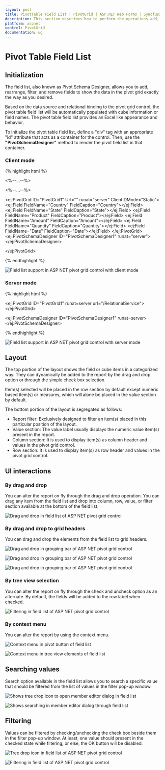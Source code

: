 ```yaml
---
layout: post
title: PivotTable Field List | PivotGrid | ASP.NET Web Forms | Syncfusion
description: This section describes how to perform the operations add, rearrange, filter, and remove fields in pivot table field list of ASP.NET WebForms Pivot grid control.
platform: aspnet
control: PivotGrid
documentation: ug
---
```


# Pivot Table Field List

## Initialization

The field list, also known as Pivot Schema Designer, allows you to add, rearrange, filter, and remove fields to show the data in the pivot grid exactly the way as you desired.

Based on the data source and relational binding to the pivot grid control, the pivot table field list will be automatically populated with cube information or field names. The pivot table field list provides an Excel like appearance and behavior.

To initialize the pivot table field list, define a "div" tag with an appropriate "id" attribute that acts as a container for the control. Then, use the **"PivotSchemaDesigner"** method to render the pivot field list in that container.


### Client mode

{% highlight html %}

<%--...--%>

<head runat="server">
    <style>
        #PivotGrid1 {
            height: 600px;
            width: 50%;
            overflow: auto;
            float:left;
    }
    </style>
</head>

<%--...--%>

<ej:PivotGrid ID="PivotGrid1" Url="" runat="server" ClientIDMode="Static">
    <DataSource>
        <Rows>
            <ej:Field FieldName="Country" FieldCaption="Country"></ej:Field>
            <ej:Field FieldName="State" FieldCaption="State"></ej:Field>
        </Rows>
        <Columns>
            <ej:Field FieldName="Product" FieldCaption="Product"></ej:Field>
        </Columns>
        <Values>
            <ej:Field FieldName="Amount" FieldCaption="Amount"></ej:Field>
            <ej:Field FieldName="Quantity" FieldCaption="Quantity"></ej:Field>
        </Values>
        <Filters>
            <ej:Field FieldName="Date" FieldCaption="Date"></ej:Field>
        </Filters>
    </DataSource>
    <ClientSideEvents Load="onLoad" RenderSuccess="loadSchemaDesigner" />
</ej:PivotGrid>
<ej:PivotSchemaDesigner ID="PivotSchemaDesigner1" runat="server">
</ej:PivotSchemaDesigner>

<script type="text/javascript">
    function onLoad(args) {
        args.model.dataSource.data = pivot_dataset; // Datasource
    }

    function loadSchemaDesigner(args) {
        $("#LayoutSection_ControlsSection_PivotSchemaDesigner1").ejPivotSchemaDesigner({
            pivotControl: this,
            layout: ej.PivotSchemaDesigner.Layouts.Excel
        });
        args.model.renderComplete = null;
    }
</script>

</ej:PivotGrid>

{% endhighlight %}

![Field list support in ASP NET pivot grid control with client mode](PivotTable-Field-List_images/RelationalClientside.png)

### Server mode

{% highlight html %}

<ej:PivotGrid ID="PivotGrid1" runat=server url="/RelationalService">
    <ClientSideEvents AfterServiceInvoke="OnAfterServiceInvoke" />
</ej:PivotGrid>

<ej:PivotSchemaDesigner ID="PivotSchemaDesigner1" runat=server></ej:PivotSchemaDesigner>

<script type="text/javascript">
    OnAfterServiceInvoke = function(evt) {
        if (evt.action == "initialize") {
            var PivotSchemaDesigner = $(".e-pivotschemadesigner").data('ejPivotSchemaDesigner');
            if (PivotSchemaDesigner.model.pivotControl == null) {
                PivotSchemaDesigner.model.pivotControl = this;
                PivotSchemaDesigner.model.enableWrapper = true;
                PivotSchemaDesigner.model.layout = "excel";
                PivotSchemaDesigner._load();
            }
        }
    }
</script>

{% endhighlight %}

![Field list support in ASP NET pivot grid control with server mode](PivotTable-Field-List_images/RelationalServerMode.png)


## Layout

The top portion of the layout shows the field or cube items in a categorized way. They can dynamically be added to the report by the drag and drop option or through the simple check box selection.

Item(s) selected will be placed in the row section by default except numeric based item(s) or measures, which will alone be placed in the value section by default.

The bottom portion of the layout is segregated as follows:

* Report filter: Exclusively designed to filter an item(s) placed in this particular position of the layout.
* Value section: The value label usually displays the numeric value item(s) present in the report.
* Column section: It is used to display item(s) as column header and values in the pivot grid control.
* Row section: It is used to display item(s) as row header and values in the pivot grid control.

## UI interactions

### By drag and drop

You can alter the report on fly through the drag and drop operation. You can drag any item from the field list and drop into column, row, value, or filter section available at the bottom of the field list.

![Drag and drop in field list of ASP NET pivot grid control](PivotTable-Field-List_images/RelationalDragnDrop.png)

### By drag and drop to grid headers

You can drag and drop the elements from the field list to grid headers.

![Drag and drop in grouping bar of ASP NET pivot grid control](PivotTable-Field-List_images/HeaderDrop.png)

![Drag and drop in grouping bar of ASP NET pivot grid control](PivotTable-Field-List_images/HeaderDrop1.png)

![Drag and drop in grouping bar of ASP NET pivot grid control](PivotTable-Field-List_images/HeaderDrop2.png)

### By tree view selection

You can alter the report on fly through the check and uncheck option as an alternate. By default, the fields will be added to the row label when checked.

![Filtering in field list of ASP NET pivot grid control](PivotTable-Field-List_images/Relationalchecknuncheck.png)

 ### By context menu

You can alter the report by using the context menu.

![Context menu in pivot button of field list](PivotTable-Field-List_images/Pivotbutton_Context.png)

![Context menu in tree view elements of field list](PivotTable-Field-List_images/Treeview_Context.png)

## Searching values
Search option available in the field list allows you to search a specific value that should be filtered from the list of values in the filter pop-up window.

![Shows tree drop icon to open member editor dialog in field list](PivotTable-Field-List_images/RelationalFilterIcon.png)

![Shows searching in member editor dialog through field list](PivotTable-Field-List_images/relationaldialogsearch.png)

## Filtering
Values can be filtered by checking/unchecking the check box beside them in the filter pop-up window. At least, one value should present in the checked state while filtering, or else, the OK button will be disabled.

![Tree drop icon in field list of ASP NET pivot grid control](PivotTable-Field-List_images/RelationalFilterIcon.png)

![Filtering in field list of ASP NET pivot grid control](PivotTable-Field-List_images/RelationalFilterDialog.png)

